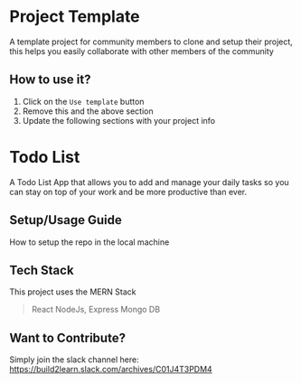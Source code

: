 # Project Template
A template project for community members to clone and setup their project, this helps you easily collaborate with other members of the community

## How to use it?

1. Click on the `Use template` button
2. Remove this and the above section
3. Update the following sections with your project info

# Todo List 

A Todo List App that allows you to add and manage your daily tasks so you can stay on top of your work and be more productive than ever.

## Setup/Usage Guide 

How to setup the repo in the local machine

## Tech Stack

This project uses the MERN Stack

> React
> NodeJs, Express
> Mongo DB

## Want to Contribute?

Simply join the slack channel here: https://build2learn.slack.com/archives/C01J4T3PDM4 




